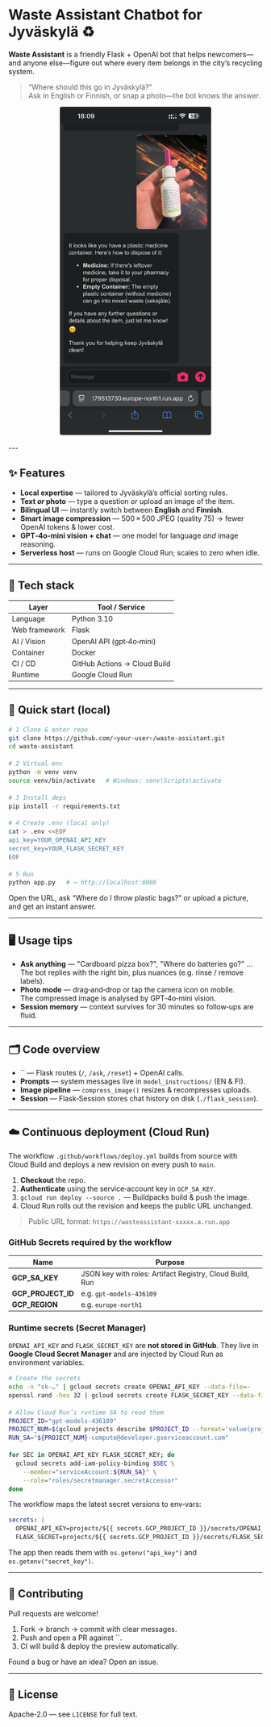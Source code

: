 # Waste Assistant Chatbot for Jyväskylä ♻️

**Waste Assistant** is a friendly Flask + OpenAI bot that helps newcomers—and anyone else—figure out where every item belongs in the city’s recycling system.

> “Where should this go in Jyväskylä?”\
> Ask in English or Finnish, or snap a photo—the bot knows the answer.

<p align="center">
  <img src="docs/demo.png" alt="Demo screenshot" width="300">
</p>
---

## ✨ Features

- **Local expertise** — tailored to Jyväskylä’s official sorting rules.
- **Text *****or***** photo** — type a question *or* upload an image of the item.
- **Bilingual UI** — instantly switch between **English** and **Finnish**.
- **Smart image compression** — 500 × 500 JPEG (quality 75) → fewer OpenAI tokens & lower cost.
- **GPT‑4o‑mini vision + chat** — one model for language *and* image reasoning.
- **Serverless host** — runs on Google Cloud Run; scales to zero when idle.

---

## 🔧 Tech stack

| Layer         | Tool / Service               |
| ------------- | ---------------------------- |
| Language      | Python 3.10                  |
| Web framework | Flask                        |
| AI / Vision   | OpenAI API (gpt‑4o‑mini)     |
| Container     | Docker                       |
| CI / CD       | GitHub Actions → Cloud Build |
| Runtime       | Google Cloud Run             |

---

## 🚀 Quick start (local)

```bash
# 1 Clone & enter repo
git clone https://github.com/<your‑user>/waste-assistant.git
cd waste-assistant

# 2 Virtual env
python -m venv venv
source venv/bin/activate   # Windows: venv\Scripts\activate

# 3 Install deps
pip install -r requirements.txt

# 4 Create .env (local only)
cat > .env <<EOF
api_key=YOUR_OPENAI_API_KEY
secret_key=YOUR_FLASK_SECRET_KEY
EOF

# 5 Run
python app.py   # → http://localhost:8086
```

Open the URL, ask “Where do I throw plastic bags?” or upload a picture, and get an instant answer.

---

## 🖥️ Usage tips

- **Ask anything** — "Cardboard pizza box?", "Where do batteries go?" …\
  The bot replies with the right bin, plus nuances (e.g. rinse / remove labels).
- **Photo mode** — drag‑and‑drop or tap the camera icon on mobile.\
  The compressed image is analysed by GPT‑4o‑mini vision.
- **Session memory** — context survives for 30 minutes so follow‑ups are fluid.

---

## 🗂️ Code overview

- `` — Flask routes (`/`, `/ask`, `/reset`) + OpenAI calls.
- **Prompts** — system messages live in `model_instructions/` (EN & FI).
- **Image pipeline** — `compress_image()` resizes & recompresses uploads.
- **Session** — Flask‑Session stores chat history on disk (`./flask_session`).

---

## ☁️ Continuous deployment (Cloud Run)

The workflow `.github/workflows/deploy.yml` builds from source with Cloud Build and deploys a new revision on every push to `main`.

1. **Checkout** the repo.
2. **Authenticate** using the service‑account key in `GCP_SA_KEY`.
3. `gcloud run deploy --source .` — Buildpacks build & push the image.
4. Cloud Run rolls out the revision and keeps the public URL unchanged.

> Public URL format: `https://wasteassistant‑xxxxx.a.run.app`

### GitHub Secrets required by the workflow

| Name                 | Purpose                                                  |
| -------------------- | -------------------------------------------------------- |
| **GCP\_SA\_KEY**     | JSON key with roles: Artifact Registry, Cloud Build, Run |
| **GCP\_PROJECT\_ID** | e.g. `gpt-models-436109`                                 |
| **GCP\_REGION**      | e.g. `europe-north1`                                     |

### Runtime secrets (Secret Manager)

`OPENAI_API_KEY` and `FLASK_SECRET_KEY` are **not stored in GitHub**. They live in **Google Cloud Secret Manager** and are injected by Cloud Run as environment variables.

```bash
# Create the secrets
echo -n "sk-…" | gcloud secrets create OPENAI_API_KEY --data-file=-
openssl rand -hex 32 | gcloud secrets create FLASK_SECRET_KEY --data-file=-

# Allow Cloud Run’s runtime SA to read them
PROJECT_ID="gpt-models-436109"
PROJECT_NUM=$(gcloud projects describe $PROJECT_ID --format='value(projectNumber)')
RUN_SA="${PROJECT_NUM}-compute@developer.gserviceaccount.com"

for SEC in OPENAI_API_KEY FLASK_SECRET_KEY; do
  gcloud secrets add-iam-policy-binding $SEC \
    --member="serviceAccount:${RUN_SA}" \
    --role="roles/secretmanager.secretAccessor"
done
```

The workflow maps the latest secret versions to env‑vars:

```yaml
secrets: |
  OPENAI_API_KEY=projects/${{ secrets.GCP_PROJECT_ID }}/secrets/OPENAI_API_KEY:latest
  FLASK_SECRET=projects/${{ secrets.GCP_PROJECT_ID }}/secrets/FLASK_SECRET_KEY:latest
```

The app then reads them with `os.getenv("api_key")` and `os.getenv("secret_key")`.

---

## 🤝 Contributing

Pull requests are welcome!

1. Fork → branch → commit with clear messages.
2. Push and open a PR against ``.
3. CI will build & deploy the preview automatically.

Found a bug or have an idea? Open an issue.

---

## 📄 License

Apache‑2.0 — see `LICENSE` for full text.

